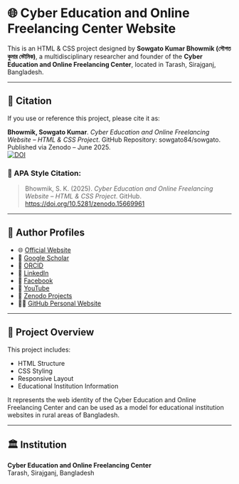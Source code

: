 # 🌐 Cyber Education and Online Freelancing Center Website

This is an HTML & CSS project designed by **Sowgato Kumar Bhowmik (সৌগত কুমার ভৌমিক)**, a multidisciplinary researcher and founder of the **Cyber Education and Online Freelancing Center**, located in Tarash, Sirajganj, Bangladesh.

---

## 📄 Citation

If you use or reference this project, please cite it as:

**Bhowmik, Sowgato Kumar**. *Cyber Education and Online Freelancing Website – HTML & CSS Project*. GitHub Repository: sowgato84/sowgato.  
Published via Zenodo – June 2025.  
[![DOI](https://zenodo.org/badge/DOI/10.5281/zenodo.15669961.svg)](https://doi.org/10.5281/zenodo.15669961)

### 📘 APA Style Citation:
> Bhowmik, S. K. (2025). *Cyber Education and Online Freelancing Website – HTML & CSS Project*. GitHub. https://doi.org/10.5281/zenodo.15669961

---

## 🔗 Author Profiles

- 🌐 [Official Website](https://sowgato.blogspot.com)  
- 🧠 [Google Scholar](https://scholar.google.com/citations?user=Iy02rmkAAAAJ&hl=en)  
- 🪪 [ORCID](https://orcid.org/0009-0005-2071-5614)  
- 🔗 [LinkedIn](https://www.linkedin.com/in/sowgato-kumar-bhowmik-0219a22b0)  
- 📘 [Facebook](https://www.facebook.com/sowgato.kumar.bhowmik)  
- 🎥 [YouTube](https://youtube.com/@sowgatokumarbhowmik9756?si=0jJTpWdolFA3lXwp)  
- 📂 [Zenodo Projects](https://zenodo.org/records/15630243)  
- 🧑‍💻 [GitHub Personal Website](https://sowgato84.github.io/sowgato/)

---

## 📁 Project Overview

This project includes:

- HTML Structure
- CSS Styling
- Responsive Layout
- Educational Institution Information

It represents the web identity of the Cyber Education and Online Freelancing Center and can be used as a model for educational institution websites in rural areas of Bangladesh.

---

## 🏛️ Institution

**Cyber Education and Online Freelancing Center**  
Tarash, Sirajganj, Bangladesh
